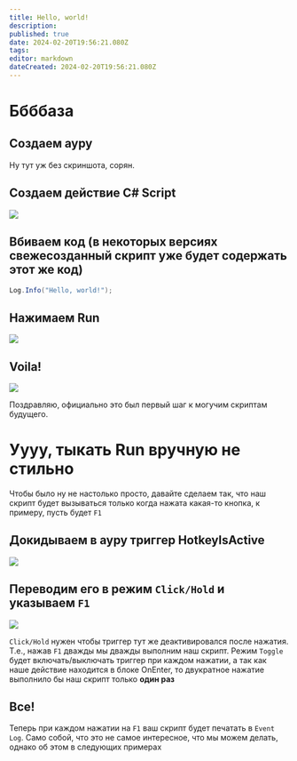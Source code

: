 ```yaml
---
title: Hello, world!
description: 
published: true
date: 2024-02-20T19:56:21.080Z
tags: 
editor: markdown
dateCreated: 2024-02-20T19:56:21.080Z
---
```


# Ббббаза 
## Создаем ауру
Ну тут уж без скриншота, сорян.

## Создаем действие C# Script
![](https://i.imgur.com/mz7CUzL.png)

## Вбиваем код (в некоторых версиях свежесозданный скрипт уже будет содержать этот же код)
```csharp
Log.Info("Hello, world!");
```
##  Нажимаем Run
![](https://i.imgur.com/VP8JnWk.png)

## Voila!
![](https://i.imgur.com/JeZXXU8.png)

Поздравляю, официально это был первый шаг к могучим скриптам будущего.

# Уууу, тыкать Run вручную не стильно
Чтобы было ну не настолько просто, давайте сделаем так, что наш скрипт будет вызываться только когда нажата какая-то кнопка, к примеру, пусть будет `F1`

## Докидываем в ауру триггер HotkeyIsActive
![](https://i.imgur.com/j7ma0e1.png)

## Переводим его в режим `Click/Hold` и указываем `F1`
![](https://i.imgur.com/s3eKrnp.png)

`Click/Hold` нужен чтобы триггер тут же деактивировался после нажатия. Т.е., нажав `F1` дважды мы дважды выполним наш скрипт. Режим `Toggle` будет включать/выключать триггер при каждом нажатии, а так как наше действие находится в блоке OnEnter, то двукратное нажатие выполнило бы наш скрипт только **один раз**

## Все!
Теперь при каждом нажатии на `F1` ваш скрипт будет печатать в `Event Log`. Само собой, что это не самое интересное, что мы можем делать, однако об этом в следующих примерах